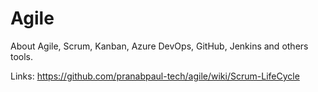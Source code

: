 # Agile
About Agile, Scrum, Kanban, Azure DevOps, GitHub, Jenkins and others tools.

Links:
https://github.com/pranabpaul-tech/agile/wiki/Scrum-LifeCycle

